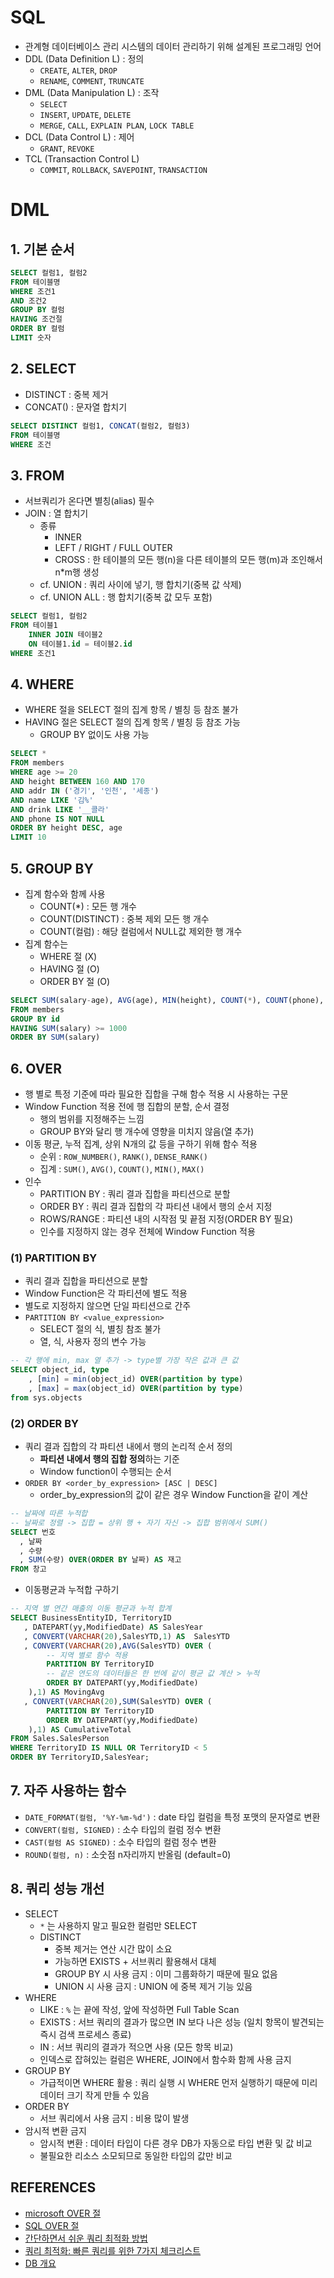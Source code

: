 # SQL
- 관계형 데이터베이스 관리 시스템의 데이터 관리하기 위해 설계된 프로그래밍 언어
- DDL (Data Definition L) : 정의
    - `CREATE`, `ALTER`, `DROP`
    - `RENAME`, `COMMENT`, `TRUNCATE`
- DML (Data Manipulation L) : 조작
    - `SELECT`
    - `INSERT`, `UPDATE`, `DELETE`
    - `MERGE`, `CALL`, `EXPLAIN PLAN`, `LOCK TABLE`
- DCL (Data Control L) : 제어
    - `GRANT`, `REVOKE`
- TCL (Transaction Control L)
    - `COMMIT`, `ROLLBACK`, `SAVEPOINT`, `TRANSACTION`

# DML
## 1. 기본 순서
```sql
SELECT 컬럼1, 컬럼2
FROM 테이블명
WHERE 조건1
AND 조건2
GROUP BY 컬럼
HAVING 조건절
ORDER BY 컬럼
LIMIT 숫자
```

## 2. SELECT
- DISTINCT : 중복 제거
- CONCAT() : 문자열 합치기
```sql
SELECT DISTINCT 컬럼1, CONCAT(컬럼2, 컬럼3)
FROM 테이블명
WHERE 조건
```

## 3. FROM
- 서브쿼리가 온다면 별칭(alias) 필수
- JOIN : 열 합치기
    - 종류
        - INNER 
        - LEFT / RIGHT / FULL OUTER
        - CROSS : 한 테이블의 모든 행(n)을 다른 테이블의 모든 행(m)과 조인해서 n*m행 생성
    - cf. UNION : 쿼리 사이에 넣기, 행 합치기(중복 값 삭제)
    - cf. UNION ALL : 행 합치기(중복 값 모두 포함)
```sql
SELECT 컬럼1, 컬럼2
FROM 테이블1
    INNER JOIN 테이블2
    ON 테이블1.id = 테이블2.id
WHERE 조건1
```

## 4. WHERE
- WHERE 절을 SELECT 절의 집계 항목 / 별칭 등 참조 불가
- HAVING 절은 SELECT 절의 집계 항목 / 별칭 등 참조 가능
    - GROUP BY 없이도 사용 가능
```sql
SELECT *
FROM members
WHERE age >= 20
AND height BETWEEN 160 AND 170
AND addr IN ('경기', '인천', '세종')
AND name LIKE '김%'
AND drink LIKE '__콜라'
AND phone IS NOT NULL
ORDER BY height DESC, age
LIMIT 10
```

## 5. GROUP BY
- 집계 함수와 함께 사용
    - COUNT(*) : 모든 행 개수
    - COUNT(DISTINCT) : 중복 제외 모든 행 개수
    - COUNT(컬럼) : 해당 컬럼에서 NULL값 제외한 행 개수
- 집계 함수는 
    - WHERE 절 (X)
    - HAVING 절 (O)
    - ORDER BY 절 (O)
```sql
SELECT SUM(salary-age), AVG(age), MIN(height), COUNT(*), COUNT(phone), COUNT(DISTINCT)
FROM members
GROUP BY id
HAVING SUM(salary) >= 1000
ORDER BY SUM(salary)
```

## 6. OVER
- 행 별로 특정 기준에 따라 필요한 집합을 구해 함수 적용 시 사용하는 구문
- Window Function 적용 전에 행 집합의 분할, 순서 결정
    - 행의 범위를 지정해주는 느낌
    - GROUP BY와 달리 행 개수에 영향을 미치지 않음(열 추가)
- 이동 평균, 누적 집계, 상위 N개의 값 등을 구하기 위해 함수 적용
    - 순위 : `ROW_NUMBER()`, `RANK()`, `DENSE_RANK()`
    - 집계 : `SUM()`, `AVG()`, `COUNT()`, `MIN()`, `MAX()`
- 인수
    - PARTITION BY : 쿼리 결과 집합을 파티션으로 분할
    - ORDER BY : 쿼리 결과 집합의 각 파티션 내에서 행의 순서 지정
    - ROWS/RANGE : 파티션 내의 시작점 및 끝점 지정(ORDER BY 필요)
    - 인수를 지정하지 않는 경우 전체에 Window Function 적용

### (1) PARTITION BY
- 쿼리 결과 집합을 파티션으로 분할
- Window Function은 각 파티션에 별도 적용
- 별도로 지정하지 않으면 단일 파티션으로 간주
- `PARTITION BY <value_expression>`
    - SELECT 절의 식, 별칭 참조 불가
    - 열, 식, 사용자 정의 변수 가능
```sql
-- 각 행에 min, max 열 추가 -> type별 가장 작은 값과 큰 값
SELECT object_id, type
    , [min] = min(object_id) OVER(partition by type)
    , [max] = max(object_id) OVER(partition by type)
from sys.objects
```

### (2) ORDER BY
- 쿼리 결과 집합의 각 파티션 내에서 행의 논리적 순서 정의
    - **파티션 내에서 행의 집합 정의**하는 기준
    - Window function이 수행되는 순서
- `ORDER BY <order_by_expression> [ASC | DESC]`
    - order_by_expression의 값이 같은 경우 Window Function을 같이 계산
```sql
-- 날짜에 따른 누적합
-- 날짜로 정렬 -> 집합 = 상위 행 + 자기 자신 -> 집합 범위에서 SUM()
SELECT 번호
  , 날짜
  , 수량
  , SUM(수량) OVER(ORDER BY 날짜) AS 재고
FROM 창고
```
- 이동평균과 누적합 구하기
```sql
-- 지역 별 연간 매출의 이동 평균과 누적 합계
SELECT BusinessEntityID, TerritoryID   
   , DATEPART(yy,ModifiedDate) AS SalesYear  
   , CONVERT(VARCHAR(20),SalesYTD,1) AS  SalesYTD  
   , CONVERT(VARCHAR(20),AVG(SalesYTD) OVER (
        -- 지역 별로 함수 적용
        PARTITION BY TerritoryID 
        -- 같은 연도의 데이터들은 한 번에 같이 평균 값 계산 > 누적
        ORDER BY DATEPART(yy,ModifiedDate)   
    ),1) AS MovingAvg  
   , CONVERT(VARCHAR(20),SUM(SalesYTD) OVER (
        PARTITION BY TerritoryID   
        ORDER BY DATEPART(yy,ModifiedDate)   
    ),1) AS CumulativeTotal  
FROM Sales.SalesPerson  
WHERE TerritoryID IS NULL OR TerritoryID < 5  
ORDER BY TerritoryID,SalesYear;
```

## 7. 자주 사용하는 함수
- `DATE_FORMAT(컬럼, '%Y-%m-%d')` : date 타입 컬럼을 특정 포맷의 문자열로 변환 
- `CONVERT(컬럼, SIGNED)` : 소수 타입의 컬럼 정수 변환
- `CAST(컬럼 AS SIGNED)` : 소수 타입의 컬럼 정수 변환
- `ROUND(컬럼, n)` : 소숫점 n자리까지 반올림 (default=0)

## 8. 쿼리 성능 개선
- SELECT
    - `*` 는 사용하지 말고 필요한 컬럼만 SELECT
    - DISTINCT
        - 중복 제거는 연산 시간 많이 소요
        - 가능하면 EXISTS + 서브쿼리 활용해서 대체 
        - GROUP BY 시 사용 금지 : 이미 그룹화하기 때문에 필요 없음
        - UNION 시 사용 금지 : UNION 에 중복 제거 기능 있음
- WHERE
    - LIKE : `%` 는 끝에 작성, 앞에 작성하면 Full Table Scan
    - EXISTS : 서브 쿼리의 결과가 많으면 IN 보다 나은 성능 (일치 항목이 발견되는 즉시 검색 프로세스 종료)
    - IN : 서브 쿼리의 결과가 적으면 사용 (모든 항목 비교)
    - 인덱스로 잡혀있는 컬럼은 WHERE, JOIN에서 함수화 함께 사용 금지
- GROUP BY
    - 가급적이면 WHERE 활용 : 쿼리 실행 시 WHERE 먼저 실행하기 때문에 미리 데이터 크기 작게 만들 수 있음
- ORDER BY
    - 서브 쿼리에서 사용 금지 : 비용 많이 발생
- 암시적 변환 금지
    - 암시적 변환 : 데이터 타입이 다른 경우 DB가 자동으로 타입 변환 및 값 비교
    - 불필요한 리소스 소모되므로 동일한 타입의 값만 비교

## REFERENCES
- [microsoft OVER 절](https://learn.microsoft.com/ko-kr/sql/t-sql/queries/select-over-clause-transact-sql?view=sql-server-ver15)
- [SQL OVER 절](https://velog.io/@wltn716/SQL-Over-%EC%A0%88)
- [간단하면서 쉬운 쿼리 최적화 방법](https://developer-talk.tistory.com/420)
- [쿼리 최적화: 빠른 쿼리를 위한 7가지 체크리스트](https://medium.com/watcha/%EC%BF%BC%EB%A6%AC-%EC%B5%9C%EC%A0%81%ED%99%94-%EC%B2%AB%EA%B1%B8%EC%9D%8C-%EB%B3%B4%EB%8B%A4-%EB%B9%A0%EB%A5%B8-%EC%BF%BC%EB%A6%AC%EB%A5%BC-%EC%9C%84%ED%95%9C-7%EA%B0%80%EC%A7%80-%EC%B2%B4%ED%81%AC-%EB%A6%AC%EC%8A%A4%ED%8A%B8-bafec9d2c073)
- [DB 개요](https://velog.io/@alicesykim95/DB-DDL-DML-DCL-TCL%EC%9D%B4%EB%9E%80)
